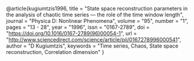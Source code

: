 @article{kugiumtzis1996,
title = "State space reconstruction parameters in the analysis of chaotic time series — the role of the time window length",
journal = "Physica D: Nonlinear Phenomena",
volume = "95",
number = "1",
pages = "13 - 28",
year = "1996",
issn = "0167-2789",
doi = "https://doi.org/10.1016/0167-2789(96)00054-1",
url = "http://www.sciencedirect.com/science/article/pii/0167278996000541",
author = "D Kugiumtzis",
keywords = "Time series, Chaos, State space reconstruction, Correlation dimension"
}
